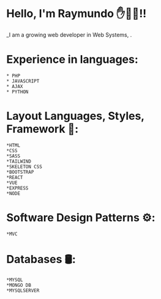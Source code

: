 # Hello, I'm Raymundo ✋🧑‍💻!!

_I am a growing web developer in Web Systems, .

# Experience in languages:
```
* PHP
* JAVASCRIPT
* AJAX
* PYTHON
```
# Layout Languages, Styles, Framework 🎨:

```
*HTML 
*CSS
*SASS
*TAILWIND
*SKELETON CSS
*BOOTSTRAP
*REACT
*VUE
*EXPRESS
*NODE
```

# Software Design Patterns ⚙️:
```
*MVC
```

# Databases 🛢️:

```
*MYSQL
*MONGO DB
*MYSQLSERVER
```
